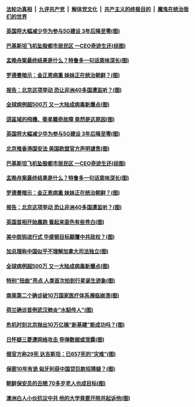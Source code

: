 

####  [法轮功真相](../../../../basic/blob/master/README.md?t=05230831) &nbsp;|&nbsp; [九评共产党](../../../../9ping.md/blob/master/README.md?t=05230831) &nbsp;|&nbsp; [解体党文化](../../../../jtdwh.md/blob/master/README.md?t=05230831)  &nbsp;|&nbsp; [共产主义的终极目的](../../../../gczydzjmd.md/blob/master/README.md?t=05230831) &nbsp;|&nbsp; [魔鬼在统治我们的世界](../../../../mgztzwmdsj.md/blob/master/README.md?t=05230831) 

#### [英国将大幅减少华为参与5G建设 3年后降至零(图)](../pages/p9/934132.md?t=05230831) 

#### [巴基斯坦飞机坠毁都市居民区 一CEO奇迹生还(组图)](../pages/p9/934104.md?t=05230831) 

#### [孟晚舟案最终结果是什么？特鲁多一句话意味深长(图)](../pages/p9/934093.md?t=05230831) 

#### [罗德曼暗示：金正恩病重 妹妹正在统治朝鲜？(图)](../pages/p9/934046.md?t=05230831) 

#### [报告：北京这项举动 恐让非洲40多国遭监听？(图)](../pages/p9/933958.md?t=05230831) 

#### [全球病例超500万 又一大陆成病毒新爆点(图)](../pages/p9/934011.md?t=05230831) 

#### [這區域的飛機、衛星離奇故障 竟然是这原因(图)](../pages/p9/934086.md?t=05230831) 

#### [英国将大幅减少华为参与5G建设 3年后降至零(图)](../pages/p9/934132.md?t=05230831) 

#### [北京推香港国安法 美国欧盟官方声明谴责(图)](../pages/p9/934131.md?t=05230831) 

#### [巴基斯坦飞机坠毁都市居民区 一CEO奇迹生还(组图)](../pages/p9/934104.md?t=05230831) 

#### [孟晚舟案最终结果是什么？特鲁多一句话意味深长(图)](../pages/p9/934093.md?t=05230831) 

#### [罗德曼暗示：金正恩病重 妹妹正在统治朝鲜？(图)](../pages/p9/934046.md?t=05230831) 

#### [报告：北京这项举动 恐让非洲40多国遭监听？(图)](../pages/p9/933958.md?t=05230831) 

#### [英国首相开始晨跑 看起来面色有些苍白(图)](../pages/p9/934015.md?t=05230831) 

#### [美中脱钩进行式 华盛顿目标颠覆中共政权？(图)](../pages/p9/934013.md?t=05230831) 

#### [加总理称中国似乎不理解加拿大司法独立(图)](../pages/p9/934012.md?t=05230831) 

#### [全球病例超500万 又一大陆成病毒新爆点(图)](../pages/p9/934011.md?t=05230831) 

#### [特别“扭曲”亮点 人类首次拍到行星诞生迹象(图)](../pages/p9/933946.md?t=05230831) 

#### [南美第二个确诊破10万国家医疗体系濒临崩溃(图)](../pages/p9/933953.md?t=05230831) 

#### [荷兰确诊首例武汉肺炎“水貂传人”(图)](../pages/p9/933876.md?t=05230831) 

#### [危机时刻北京抛出10万亿搞“新基建”能成功吗？(图)](../pages/p9/933908.md?t=05230831) 

#### [日怀疑三菱遭网络攻击 导弹数据或泄露(图)](../pages/p9/933906.md?t=05230831) 

#### [俄官方称29死 达吉斯坦：已657死的“灾难”(图)](../pages/p9/933862.md?t=05230831) 

#### [保密10年有诡 匈牙利获中国贷巨款招猜疑？(图)](../pages/p9/933853.md?t=05230831) 

#### [朝鲜保安员的丑陋 70多岁老人也成目标(图)](../pages/p9/933757.md?t=05230831) 

#### [澳洲白人小伙抗议中共 他的大学竟要开除并起诉他(图)](../pages/p9/933802.md?t=05230831) 

